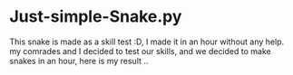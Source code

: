 # Just-simple-Snake.py
 This snake is made as a skill test :D, I made it in an hour without any help.
my comrades and I decided to test our skills, 
and we decided to make snakes in an hour, here is my result
..
